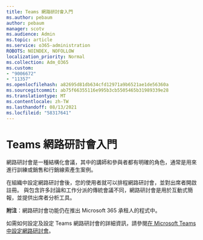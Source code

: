 ```yaml
---
title: Teams 網路研討會入門
ms.author: pebaum
author: pebaum
manager: scotv
ms.audience: Admin
ms.topic: article
ms.service: o365-administration
ROBOTS: NOINDEX, NOFOLLOW
localization_priority: Normal
ms.collection: Adm_O365
ms.custom:
- "9006672"
- "11357"
ms.openlocfilehash: a82695d81db634cfd12971a9b6521ae1de56360a
ms.sourcegitcommit: ab75f66355116e995b3cb5505465b31989339e28
ms.translationtype: MT
ms.contentlocale: zh-TW
ms.lasthandoff: 08/13/2021
ms.locfileid: "58317641"
---
```

# <a name="getting-started-with-teams-webinars"></a>Teams 網路研討會入門

網路研討會是一種結構化會議，其中的講師和參與者都有明確的角色，通常是用來進行訓練或銷售和行銷線索產生案例。

在組織中設定網路研討會後，您的使用者就可以排程網路研討會，並對出席者開啟註冊。 與包含許多討論和工作分派的傳統會議不同，網路研討會是用於互動式簡報，並提供出席者分析工具。

**附注**：網路研討會功能仍在推出 Microsoft 365 承租人的程式中。 

如需如何設定及設定 Teams 網路研討會的詳細資訊，請參閱[在 Microsoft Teams 中設定網路研討會](https://docs.microsoft.com/microsoftteams/set-up-webinars)。